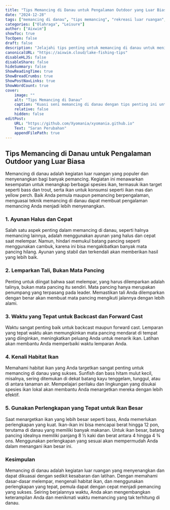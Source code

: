 ```yaml
---
title: "Tips Memancing di Danau untuk Pengalaman Outdoor yang Luar Biasa"
date: "2024-12-28"
tags: ["memancing di danau", "tips memancing", "rekreasi luar ruangan", "memancing untuk pemula"]
categories: ["Olahraga", "Leisure"]
author: ["Aixwim"]
showToc: true
TocOpen: false
draft: false
description: "Jelajahi tips penting untuk memancing di danau untuk meningkatkan pengalaman outdoor Anda, mulai dari teknik melempar hingga memilih perlengkapan memancing yang tepat."
canonicalURL: "https://aixwim.cloud/lake-fishing-tips"
disableHLJS: false
disableShare: false
hideSummary: false
ShowReadingTime: true
ShowBreadCrumbs: true
ShowPostNavLinks: true
ShowWordCount: true
cover:
    image: ""
    alt: "Tips Memancing di Danau"
    caption: "Kuasi seni memancing di danau dengan tips penting ini untuk pemula dan pemancing berpengalaman."
    relative: false
    hidden: false
editPost:
    URL: "https://github.com/Xyomania/xyomania.github.io"
    Text: "Saran Perubahan"
    appendFilePath: true
---
```


## Tips Memancing di Danau untuk Pengalaman Outdoor yang Luar Biasa

Memancing di danau adalah kegiatan luar ruangan yang populer dan menyenangkan bagi banyak pemancing. Kegiatan ini menawarkan kesempatan untuk menangkap berbagai spesies ikan, termasuk ikan target seperti bass dan trout, serta ikan untuk konsumsi seperti ikan mas dan yellow perch. Baik Anda pemula maupun pemancing berpengalaman, menguasai teknik memancing di danau dapat membuat pengalaman memancing Anda menjadi lebih menyenangkan.

### **1. Ayunan Halus dan Cepat**

Salah satu aspek penting dalam memancing di danau, seperti halnya memancing lainnya, adalah menggunakan ayunan yang halus dan cepat saat melempar. Namun, hindari memukul batang pancing seperti menggunakan cambuk, karena ini bisa mengakibatkan banyak mata pancing hilang. Ayunan yang stabil dan terkendali akan memberikan hasil yang lebih baik.

### **2. Lemparkan Tali, Bukan Mata Pancing**

Penting untuk diingat bahwa saat melempar, yang harus dilemparkan adalah talinya, bukan mata pancing itu sendiri. Mata pancing hanya merupakan penumpang yang terpasang pada leader. Memastikan tali Anda dilemparkan dengan benar akan membuat mata pancing mengikuti jalannya dengan lebih alami.

### **3. Waktu yang Tepat untuk Backcast dan Forward Cast**

Waktu sangat penting baik untuk backcast maupun forward cast. Lemparan yang tepat waktu akan memungkinkan mata pancing mendarat di tempat yang diinginkan, meningkatkan peluang Anda untuk menarik ikan. Latihan akan membantu Anda memperbaiki waktu lemparan Anda.

### **4. Kenali Habitat Ikan**

Memahami habitat ikan yang Anda targetkan sangat penting untuk memancing di danau yang sukses. Sunfish dan bass hitam mulut kecil, misalnya, sering ditemukan di dekat batang kayu tenggelam, tunggul, atau di antara tanaman air. Mempelajari perilaku dan lingkungan yang disukai spesies ikan lokal akan membantu Anda menargetkan mereka dengan lebih efektif.

### **5. Gunakan Perlengkapan yang Tepat untuk Ikan Besar**

Saat menargetkan ikan yang lebih besar seperti bass, Anda memerlukan perlengkapan yang kuat. Ikan-ikan ini bisa mencapai berat hingga 12 pon, terutama di danau yang memiliki banyak makanan. Untuk ikan besar, batang pancing idealnya memiliki panjang 8 ½ kaki dan berat antara 4 hingga 4 ¾ ons. Menggunakan perlengkapan yang sesuai akan mempermudah Anda dalam menangani ikan besar ini.

### **Kesimpulan**

Memancing di danau adalah kegiatan luar ruangan yang menyenangkan dan dapat dikuasai dengan sedikit kesabaran dan latihan. Dengan memahami dasar-dasar melempar, mengenali habitat ikan, dan menggunakan perlengkapan yang tepat, pemula dapat dengan cepat menjadi pemancing yang sukses. Seiring berjalannya waktu, Anda akan mengembangkan keterampilan Anda dan menikmati waktu memancing yang tak terhitung di danau.
